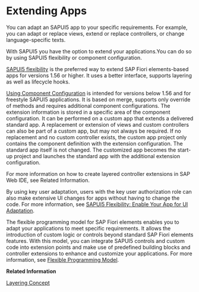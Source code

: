 <!-- loioa264a9abf98d4caabbf9b027bc1005d8 -->

# Extending Apps

You can adapt an SAPUI5 app to your specific requirements. For example, you can adapt or replace views, extend or replace controllers, or change language-specific texts.

With SAPUI5 you have the option to extend your applications.You can do so by using SAPUI5 flexibility or component configuration.

[SAPUI5 flexibility](using-sapui5-flexibility-72861c2.md) is the preferred way to extend SAP Fiori elements-based apps for versions 1.56 or higher. It uses a better interface, supports layering as well as lifecycle hooks.

[Using Component Configuration](using-component-configuration-c264d66.md) is intended for versions below 1.56 and for freestyle SAPUI5 applications. It is based on merge, supports only override of methods and requires additional component configurations. The extension information is stored in a specific area of the component configuration. It can be performed on a custom app that extends a delivered standard app. A replacement or extension of views and custom controllers can also be part of a custom app, but may not always be required. If no replacement and no custom controller exists, the custom app project only contains the component definition with the extension configuration. The standard app itself is not changed. The customized app becomes the start-up project and launches the standard app with the additional extension configuration.

For more information on how to create layered controller extensions in SAP Web IDE, see Related Information.

By using key user adaptation, users with the key user authorization role can also make extensive UI changes for apps without having to change the code. For more information, see [SAPUI5 Flexibility: Enable Your App for UI Adaptation](../05_Developing_Apps/sapui5-flexibility-enable-your-app-for-ui-adaptation-f1430c0.md).

The flexible programming model for SAP Fiori elements enables you to adapt your applications to meet specific requirements. It allows the introduction of custom logic or controls beyond standard SAP Fiori elements features. With this model, you can integrate SAPUI5 controls and custom code into extension points and make use of predefined building blocks and controller extensions to enhance and customize your applications. For more information, see [Flexible Programming Model](../06_SAP_Fiori_Elements/flexible-programming-model-549749b.md).

**Related Information**  


[Layering Concept](../04_Essentials/layering-concept-9e63057.md "SAPUI5 flexibility uses a consistent layering concept to store the UI changes as semantic delta information. This layering concept applies consistently to all users of SAPUI5 flexibility (end users, key users, and developers).")

